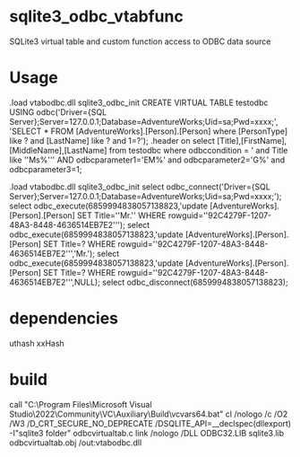 # sqlite3_odbc_vtabfunc
SQLite3 virtual table and custom function access to ODBC data source

# Usage
.load vtabodbc.dll sqlite3_odbc_init
CREATE VIRTUAL TABLE testodbc USING odbc('Driver={SQL Server};Server=127.0.0.1;Database=AdventureWorks;Uid=sa;Pwd=xxxx;',
'SELECT * FROM [AdventureWorks].[Person].[Person] where [PersonType] like ?  and [LastName] like ? and 1=?');
.header on
select [Title],[FirstName],[MiddleName],[LastName] from testodbc where odbccondition = ' and Title like ''Ms%''' AND odbcparameter1='EM%' and odbcparameter2='G%' and odbcparameter3=1;

.load vtabodbc.dll sqlite3_odbc_init
select odbc_connect('Driver={SQL Server};Server=127.0.0.1;Database=AdventureWorks;Uid=sa;Pwd=xxxx;');
select odbc_execute(6859994838057138823,'update [AdventureWorks].[Person].[Person] SET Title=''Mr.'' WHERE rowguid=''92C4279F-1207-48A3-8448-4636514EB7E2''');
select odbc_execute(6859994838057138823,'update [AdventureWorks].[Person].[Person] SET Title=? WHERE rowguid=''92C4279F-1207-48A3-8448-4636514EB7E2''','Mr.');
select odbc_execute(6859994838057138823,'update [AdventureWorks].[Person].[Person] SET Title=? WHERE rowguid=''92C4279F-1207-48A3-8448-4636514EB7E2''',NULL);
select odbc_disconnect(6859994838057138823);

# dependencies
uthash
xxHash

# build
call "C:\Program Files\Microsoft Visual Studio\2022\Community\VC\Auxiliary\Build\vcvars64.bat"
cl /nologo /c /O2 /W3 /D_CRT_SECURE_NO_DEPRECATE /DSQLITE_API=__declspec(dllexport)  -I"sqlite3 folder"  odbcvirtualtab.c
link /nologo /DLL  ODBC32.LIB sqlite3.lib odbcvirtualtab.obj /out:vtabodbc.dll